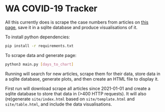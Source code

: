# WA COVID-19 Tracker

All this currently does is scrape the case numbers from articles on [this page](https://ww2.health.wa.gov.au/News/Media-releases-listing-page), save it in a sqlite database and produce visualisations of it.

To install python dependencies:
```bash
pip install -r requirements.txt
```

To scrape data and generate page:
```bash
python3 main.py [days_to_chart]
```

Running will search for new articles, scrape them for their data, store data in a sqlite database, generate plots, and then create an HTML file to display it.

First run will download scrape all articles since 2021-01-01 and create a sqlite database to store that data in (>400 HTTP requests).  It will also (re)generate `site/index.html` based on `site/template.html` and `site/table.html`, and include the data visualisations.
